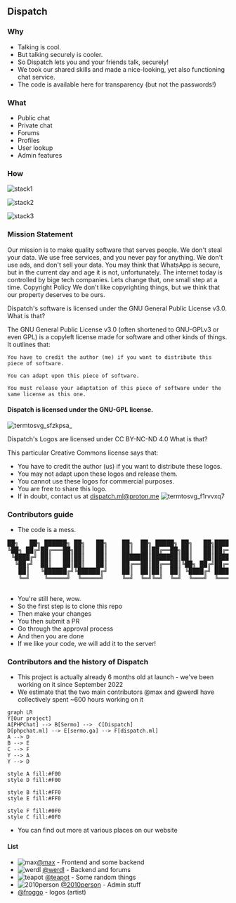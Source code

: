 ## Dispatch
### Why
- Talking is cool.
- But talking securely is cooler.
- So Dispatch lets you and your friends talk, securely!
- We took our shared skills and made a nice-looking, yet also functioning chat service.
- The code is available here for transparency (but not the passwords!)
### What
- Public chat
- Private chat
- Forums
- Profiles
- User lookup
- Admin features
### How
![stack1](https://skillicons.dev/icons?i=js,html,css,bootstrap,jquery)

![stack2](https://skillicons.dev/icons?i=php,mysql)

![stack3](https://skillicons.dev/icons?i=linux,bash)
### Mission Statement
Our mission is to make quality software that serves people. We don't steal your data. We use free services, and you never pay for anything. We don't use ads, and don't sell your data. You may think that WhatsApp is secure, but in the current day and age it is not, unfortunately. The internet today is controlled by bige tech companies. Lets change that, one small step at a time.
Copyright Policy
We don't like copyrighting things, but we think that our property deserves to be ours.

Dispatch's software is licensed under the GNU General Public License v3.0.
What is that?

The GNU General Public License v3.0 (often shortened to GNU-GPLv3 or even GPL) is a copyleft license made for software and other kinds of things. It outlines that:

    You have to credit the author (me) if you want to distribute this piece of software.

    You can adapt upon this piece of software.

    You must release your adaptation of this piece of software under the same license as this one.

#### Dispatch is licensed under the GNU-GPL license.
![termtosvg_sfzkpsa_](https://user-images.githubusercontent.com/116349156/222968449-c8c634c2-8298-42d6-8f1e-761612515f6d.svg)
<!-- termtosvg is very cool! -->

Dispatch's Logos are licensed under CC BY-NC-ND 4.0
What is that?

This particular Creative Commons license says that:
- You have to credit the author (us) if you want to distribute these logos.
- You may not adapt upon these logos and release them.
- You cannot use these logos for commercial purposes.
- You are free to share this logo.
- If in doubt, contact us at [dispatch.ml@proton.me](mailto:dispatch.ml@proton.me)
![termtosvg_f1rvvxq7](https://user-images.githubusercontent.com/116349156/222968668-029e6695-8266-4501-ba7d-b6ae8f1a9f9b.svg)
### Contributors guide
- The code is a mess.
<pre>
██╗   ██╗ ██████╗ ██╗   ██╗    ██╗  ██╗ █████╗ ██╗   ██╗███████╗    ██████╗ ███████╗███████╗███╗   ██╗    ██╗    ██╗ █████╗ ██████╗ ███╗   ██╗███████╗██████╗ ██╗
╚██╗ ██╔╝██╔═══██╗██║   ██║    ██║  ██║██╔══██╗██║   ██║██╔════╝    ██╔══██╗██╔════╝██╔════╝████╗  ██║    ██║    ██║██╔══██╗██╔══██╗████╗  ██║██╔════╝██╔══██╗██║
 ╚████╔╝ ██║   ██║██║   ██║    ███████║███████║██║   ██║█████╗      ██████╔╝█████╗  █████╗  ██╔██╗ ██║    ██║ █╗ ██║███████║██████╔╝██╔██╗ ██║█████╗  ██║  ██║██║
  ╚██╔╝  ██║   ██║██║   ██║    ██╔══██║██╔══██║╚██╗ ██╔╝██╔══╝      ██╔══██╗██╔══╝  ██╔══╝  ██║╚██╗██║    ██║███╗██║██╔══██║██╔══██╗██║╚██╗██║██╔══╝  ██║  ██║╚═╝
   ██║   ╚██████╔╝╚██████╔╝    ██║  ██║██║  ██║ ╚████╔╝ ███████╗    ██████╔╝███████╗███████╗██║ ╚████║    ╚███╔███╔╝██║  ██║██║  ██║██║ ╚████║███████╗██████╔╝██╗
   ╚═╝    ╚═════╝  ╚═════╝     ╚═╝  ╚═╝╚═╝  ╚═╝  ╚═══╝  ╚══════╝    ╚═════╝ ╚══════╝╚══════╝╚═╝  ╚═══╝     ╚══╝╚══╝ ╚═╝  ╚═╝╚═╝  ╚═╝╚═╝  ╚═══╝╚══════╝╚═════╝ ╚═╝
                                                                                                                                                                 
</pre>
- You're still here, wow.
- So the first step is to clone this repo
- Then make your changes
- You then submit a PR
- Go through the approval process
- And then you are done
- If we like your code, we will add it to the server!
### Contributors and the history of Dispatch
- This project is actually already 6 months old at launch - we've been working on it since September 2022
- We estimate that the two main contributors @max and @werdl have collectively spent ~600 hours working on it
```mermaid
graph LR
Y[Our project]
A[PHPChat] --> B[Sermo] -->  C[Dispatch]
D[phpchat.ml] --> E[sermo.ga] --> F[dispatch.ml]
A --> D
B --> E
C --> F
Y --> A
Y --> D

style A fill:#F00
style D fill:#F00

style B fill:#FF0
style E fill:#FF0

style F fill:#0F0
style C fill:#0F0
```
- You can find out more at various places on our website
#### List
- ![max](https://avatars.githubusercontent.com/max)[@max](github.com/uimaxbai) - Frontend and some backend
- ![werdl](https://avatars.githubusercontent.com/werdl) [@werdl](github.com/werdl) - Backend and forums
- ![teapot](https://avatars.githubusercontent.com/thisiscoding1234) [@teapot](github.com/thisiscoding1234) - Some random things
- ![2010person](https://avatars.githubusercontent.com/2010person) [@2010person](github.com/2010person) - Admin stuff
- [@froggo](no-github-yet) - logos (artist)